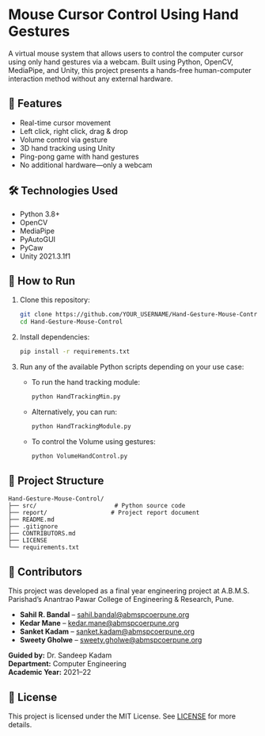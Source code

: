 # Mouse Cursor Control Using Hand Gestures

A virtual mouse system that allows users to control the computer cursor using only hand gestures via a webcam. Built using Python, OpenCV, MediaPipe, and Unity, this project presents a hands-free human-computer interaction method without any external hardware.

## 🚀 Features

- Real-time cursor movement
- Left click, right click, drag & drop
- Volume control via gesture
- 3D hand tracking using Unity
- Ping-pong game with hand gestures
- No additional hardware—only a webcam

## 🛠 Technologies Used

- Python 3.8+
- OpenCV
- MediaPipe
- PyAutoGUI
- PyCaw
- Unity 2021.3.1f1

## 🔧 How to Run

1. Clone this repository:
   ```bash
   git clone https://github.com/YOUR_USERNAME/Hand-Gesture-Mouse-Control.git
   cd Hand-Gesture-Mouse-Control
   ```

2. Install dependencies:
   ```bash
   pip install -r requirements.txt
   ```

3. Run any of the available Python scripts depending on your use case:
   - To run the hand tracking module:  
     ```bash
     python HandTrackingMin.py
     ```  
   - Alternatively, you can run:  
     ```bash
     python HandTrackingModule.py
     ```  
   - To control the Volume using gestures:  
     ```bash
     python VolumeHandControl.py
     ```  

## 📁 Project Structure

```
Hand-Gesture-Mouse-Control/
├── src/                      # Python source code
├── report/                  # Project report document
├── README.md
├── .gitignore
├── CONTRIBUTORS.md
├── LICENSE
└── requirements.txt
```

## 👥 Contributors

This project was developed as a final year engineering project at A.B.M.S. Parishad’s Anantrao Pawar College of Engineering & Research, Pune.

- **Sahil R. Bandal** – sahil.bandal@abmspcoerpune.org
- **Kedar Mane** – kedar.mane@abmspcoerpune.org
- **Sanket Kadam** – sanket.kadam@abmspcoerpune.org
- **Sweety Gholwe** – sweety.gholwe@abmspcoerpune.org

**Guided by:** Dr. Sandeep Kadam  
**Department:** Computer Engineering  
**Academic Year:** 2021–22

## 📝 License

This project is licensed under the MIT License. See [LICENSE](LICENSE) for more details.
